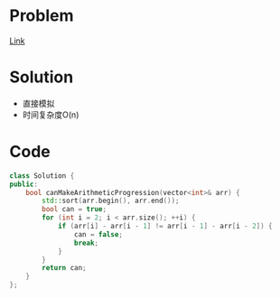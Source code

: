 # Problem
[Link](https://leetcode-cn.com/problems/can-make-arithmetic-progression-from-sequence/)

# Solution
* 直接模拟
* 时间复杂度O(n)

# Code
```cpp
class Solution {
public:
    bool canMakeArithmeticProgression(vector<int>& arr) {
        std::sort(arr.begin(), arr.end());
        bool can = true;
        for (int i = 2; i < arr.size(); ++i) {
            if (arr[i] - arr[i - 1] != arr[i - 1] - arr[i - 2]) {
                can = false;
                break;
            }
        }
        return can;
    }
};
```